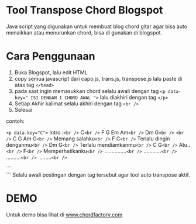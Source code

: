 # Tool Transpose Chord Blogspot
Java script yang digunakan untuk membuat blog chord gitar agar bisa auto menaikkan atau menurunkan chord, bisa di gunakan di blogspot.

# Cara Penggunaan
1. Buka Blogspot, lalu edit HTML
2. copy semua javascript dari capo.js, trans.js, transpose.js lalu paste di atas tag ```</head>```
3. pada saat ingin memasukkan chord selalu awali dengan tag ```<p data-key=" ISI DENGAN 1 CHORD AWAL ">``` lalu diakhiri dengan tag ```</p>```
4. Setiap Akhir kalimat selalu akhiri dengan tag ```<br />```
5. Selesai

contoh:

```<p data-key="C">```
Intro :```<br />```
C```<br />```
F G Em Am```<br />```
Dm  G```<br />```
```<br />```
C      G    Am   G```<br />```
Memang salahku```<br />```
F            C```<br />```
Terlalu dingin denganmu```<br />```
Dm        G```<br />```
Terlalu mendiamkanmu```<br />```
C         G```<br />```
Atu..```<br />```
F```<br />```
Memperhatikanku```<br />```
...............```<br />```
............```<br />```
..........```<br />```
.........```<br />```
</p>```<br />```
Selalu awali postingan dengan tag tersebut agar tool auto transpose aktif.

# DEMO

Untuk demo bisa lihat di www.chordfactory.com
